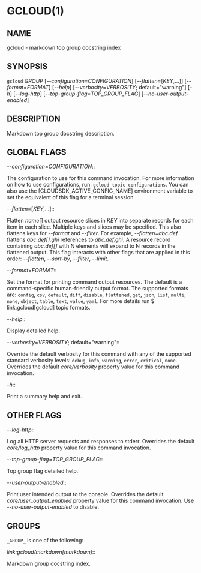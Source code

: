 # GCLOUD(1)


## NAME

gcloud - markdown top group docstring index


## SYNOPSIS

`gcloud` _GROUP_ [*--configuration*=_CONFIGURATION_] [*--flatten*=[_KEY_,...]] [*--format*=_FORMAT_] [*--help*] [*--verbosity*=_VERBOSITY_; default="warning"] [*-h*] [*--log-http*] [*--top-group-flag*=_TOP_GROUP_FLAG_] [*--no-user-output-enabled*]


## DESCRIPTION

Markdown top group docstring description.


## GLOBAL FLAGS

*--configuration*=_CONFIGURATION_::

The configuration to use for this command invocation. For more
information on how to use configurations, run:
`gcloud topic configurations`.  You can also use the [CLOUDSDK_ACTIVE_CONFIG_NAME] environment
variable to set the equivalent of this flag for a terminal
session.

*--flatten*=[_KEY_,...]::

Flatten _name_[] output resource slices in _KEY_ into separate records
for each item in each slice. Multiple keys and slices may be specified.
This also flattens keys for *--format* and *--filter*. For example,
*--flatten=abc.def* flattens *abc.def[].ghi* references to
*abc.def.ghi*. A resource record containing *abc.def[]* with N elements
will expand to N records in the flattened output. This flag interacts
with other flags that are applied in this order: *--flatten*,
*--sort-by*, *--filter*, *--limit*.

*--format*=_FORMAT_::

Set the format for printing command output resources. The default is a
command-specific human-friendly output format. The supported formats
are: `config`, `csv`, `default`, `diff`, `disable`, `flattened`, `get`, `json`, `list`, `multi`, `none`, `object`, `table`, `text`, `value`, `yaml`. For more details run $ link:gcloud[gcloud] topic formats.

*--help*::

Display detailed help.

*--verbosity*=_VERBOSITY_; default="warning"::

Override the default verbosity for this command with any of the supported standard verbosity levels: `debug`, `info`, `warning`, `error`, `critical`, `none`. Overrides the default *core/verbosity* property value for this command invocation.

*-h*::

Print a summary help and exit.


## OTHER FLAGS

*--log-http*::

Log all HTTP server requests and responses to stderr. Overrides the default *core/log_http* property value for this command invocation.

*--top-group-flag*=_TOP_GROUP_FLAG_::

Top group flag detailed help.

*--user-output-enabled*::

Print user intended output to the console. Overrides the default *core/user_output_enabled* property value for this command invocation. Use *--no-user-output-enabled* to disable.


## GROUPS

`_GROUP_` is one of the following:

*link:gcloud/markdown[markdown]*::

Markdown group docstring index.
